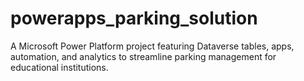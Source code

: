 # powerapps_parking_solution
A Microsoft Power Platform project featuring Dataverse tables, apps, automation, and analytics to streamline parking management for educational institutions.
